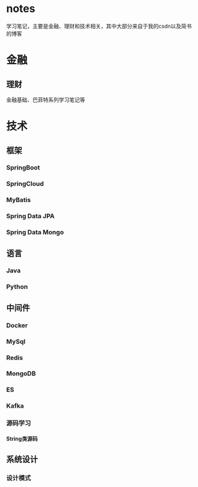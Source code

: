 # notes
学习笔记，主要是金融、理财和技术相关，其中大部分来自于我的csdn以及简书的博客
# 金融
## 理财
金融基础、巴菲特系列学习笔记等
# 技术
## 框架
### SpringBoot
### SpringCloud
### MyBatis
### Spring Data JPA
### Spring Data Mongo
## 语言
### Java
### Python
## 中间件
### Docker
### MySql
### Redis
### MongoDB
### ES
### Kafka
### 源码学习
#### String类源码
## 系统设计
### 设计模式
